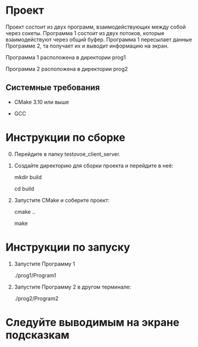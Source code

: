 # Проект

Проект состоит из двух программ, взаимодействующих между собой через сокеты.
Программа 1 состоит из двух потоков, которые взаимодействуют через общий буфер.
Программа 1 пересылает данные Программе 2, та получает их и выводит информацию на экран.

Программа 1 расположена в директории prog1

Программа 2 расположена в директории prog2

## Системные требования

- CMake 3.10 или выше

- GCC

# Инструкции по сборке

0) Перейдите в папку testovoe_client_server.

1) Создайте директорию для сборки проекта и перейдите в неё:

    mkdir build

    cd build

2) Запустите CMake и соберите проект:

    cmake ..

    make

# Инструкции по запуску

1) Запустите Программу 1

    ./prog1/Program1

2) Запустите Программу 2 в другом терминале:

    ./prog2/Program2

# Следуйте выводимым на экране подсказкам
